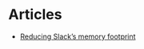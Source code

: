 
# Articles
- [Reducing Slack’s memory footprint](https://slack.engineering/reducing-slacks-memory-footprint/)